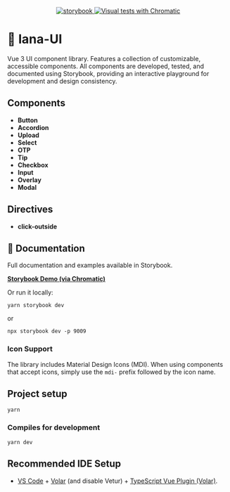 <p align="center">
  <a href="https://github.com/storybookjs/storybook/tree/next/code/renderers/vue3">
    <img src="https://img.shields.io/badge/Developed%20with-Storybook-FF4785?logo=storybook&logoColor=white" alt="storybook">
  </a>
  <a href="https://68caf31ad5733640d075f3da-fnodajdgns.chromatic.com/">
    <img src="https://img.shields.io/badge/Visual%20tests-Chromatic-fc521f?logo=chromatic&logoColor=white" alt="Visual tests with Chromatic">
  </a>
</p>

# 🦋 Iana-UI

Vue 3 UI component library. Features a collection of customizable, accessible components. All components are developed, tested, and documented using Storybook, providing an interactive playground for development and design consistency.

## Components

- **Button**
- **Accordion**
- **Upload**
- **Select**
- **OTP**
- **Tip**
- **Checkbox**
- **Input**
- **Overlay**
- **Modal**

## Directives

- **click-outside**

## 📖 Documentation

Full documentation and examples available in Storybook.

[**Storybook Demo (via Chromatic)**](https://68caf31ad5733640d075f3da-fnodajdgns.chromatic.com/)

Or run it locally:

```
yarn storybook dev
```

or

```
npx storybook dev -p 9009
```

### Icon Support

The library includes Material Design Icons (MDI). When using components that accept icons, simply use the `mdi-` prefix followed by the icon name.

## Project setup

```
yarn
```

### Compiles for development

```
yarn dev
```

## Recommended IDE Setup

- [VS Code](https://code.visualstudio.com/) + [Volar](https://marketplace.visualstudio.com/items?itemName=Vue.volar) (and disable Vetur) + [TypeScript Vue Plugin (Volar)](https://marketplace.visualstudio.com/items?itemName=Vue.vscode-typescript-vue-plugin).
